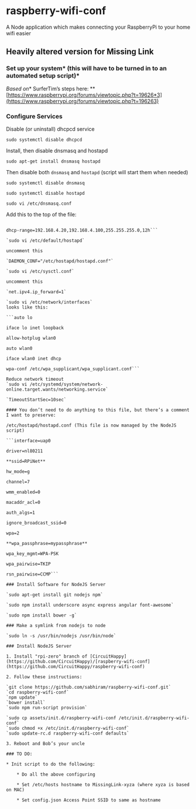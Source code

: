 # raspberry-wifi-conf

A Node application which makes connecting your RaspberryPi to your home wifi easier

## Heavily altered version for Missing Link

### Set up your system* (this will have to be turned in to an automated setup script)*

*Based on** SurferTim’s steps here: **[https://www.raspberrypi.org/forums/viewtopic.php?t=19626*3](https://www.raspberrypi.org/forums/viewtopic.php?t=196263)

### Configure Services

Disable (or uninstall) dhcpcd service

`sudo systemctl disable dhcpcd`

Install, then disable dnsmasq and hostapd

`sudo apt-get install dnsmasq hostapd`

Then disable both `dnsmasq` and `hostapd` (script will start them when needed)

`sudo systemctl disable dnsmasq`

`sudo systemctl disable hostapd`

`sudo vi /etc/dnsmasq.conf`

Add this to the top of the file:

```interface=uap0

dhcp-range=192.168.4.20,192.168.4.100,255.255.255.0,12h```

`sudo vi /etc/default/hostapd`

uncomment this

`DAEMON_CONF="/etc/hostapd/hostapd.conf"`

`sudo vi /etc/sysctl.conf`

uncomment this

`net.ipv4.ip_forward=1`

`sudo vi /etc/network/interfaces`
looks like this:

```auto lo

iface lo inet loopback

allow-hotplug wlan0

auto wlan0

iface wlan0 inet dhcp

wpa-conf /etc/wpa_supplicant/wpa_supplicant.conf```

Reduce network timeout
`sudo vi /etc/systemd/system/network-online.target.wants/networking.service`

`TimeoutStartSec=10sec`

#### You don’t need to do anything to this file, but there’s a comment I want to preserve:

/etc/hostapd/hostapd.conf (This file is now managed by the NodeJS script)

```interface=uap0

driver=nl80211

**ssid=RPiNet**

hw_mode=g

channel=7

wmm_enabled=0

macaddr_acl=0

auth_algs=1

ignore_broadcast_ssid=0

wpa=2

**wpa_passphrase=mypassphrase**

wpa_key_mgmt=WPA-PSK

wpa_pairwise=TKIP

rsn_pairwise=CCMP```

### Install Software for NodeJS Server

`sudo apt-get install git nodejs npm`

`sudo npm install underscore async express angular font-awesome`

`sudo npm install bower -g`

### Make a symlink from nodejs to node

`sudo ln -s /usr/bin/nodejs /usr/bin/node`

### Install NodeJS Server

1. Install "rpi-zero" branch of [CircuitHappy](https://github.com/CircuitHappy)/[raspberry-wifi-conf](https://github.com/CircuitHappy/raspberry-wifi-conf)

2. Follow these instructions:

`git clone https://github.com/sabhiram/raspberry-wifi-conf.git`
`cd raspberry-wifi-conf`
`npm update`
`bower install`
`sudo npm run-script provision`

`sudo cp assets/init.d/raspberry-wifi-conf /etc/init.d/raspberry-wifi-conf`
`sudo chmod +x /etc/init.d/raspberry-wifi-conf`
`sudo update-rc.d raspberry-wifi-conf defaults`

3. Reboot and Bob’s your uncle

### TO DO:

* Init script to do the following:

    * Do all the above configuring

    * Set /etc/hosts hostname to MissingLink-xyza (where xyza is based on MAC)

    * Set config.json Access Point SSID to same as hostname
